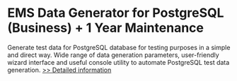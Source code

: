 # EMS Data Generator for PostgreSQL (Business) + 1 Year Maintenance
Generate test data for PostgreSQL database for testing purposes in a simple and direct way. Wide range of data generation parameters, user-friendly wizard interface and useful console utility to automate PostgreSQL test data generation.
[>> Detailed information](https://secure.shareit.com/shareit/product.html?productid=300067932&affiliateid=200057808)